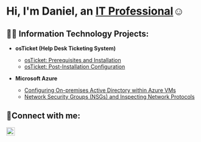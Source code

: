 <h1>Hi, I'm Daniel, an <a href="https://www.linkedin.com/in/daniel-byrd-890861256/">IT Professional</a>☺</h1>

<h2>👨‍💻 Information Technology Projects:</h2>

- <b>osTicket (Help Desk Ticketing System)</b>
  - [osTicket: Prerequisites and Installation](https://github.com/droderickb/osticket-prereqs)
  - [osTicket: Post-Installation Configuration](https://github.com/droderickb/post-install-config)

- <b>Microsoft Azure</b>
  - [Configuring On-premises Active Directory within Azure VMs](https://github.com/droderickb/configure-ad)
  - [Network Security Groups (NSGs) and Inspecting Network Protocols](https://github.com/droderickb/azure-network-protocols)
  
<h2>🤳Connect with me:</h2>


[<img align="left" alt="Josh | LinkedIn" width="22px" src="https://cdn.jsdelivr.net/npm/simple-icons@v3/icons/linkedin.svg" />][linkedin]



[linkedin]: https:/https://www.linkedin.com/in/daniel-byrd-890861256/
